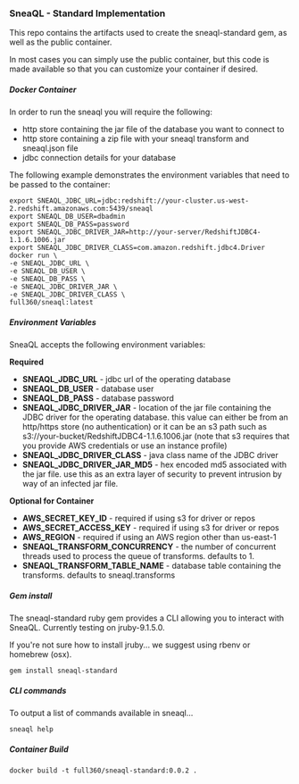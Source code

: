 ### SneaQL - Standard Implementation

This repo contains the artifacts used to create the sneaql-standard gem, as well as the public container. 

In most cases you can simply use the public container, but this code is made available so that you can customize your container if desired.

##### Docker Container

In order to run the sneaql you will require the following:

* http store containing the jar file of the database you want to connect to
* http store containing a zip file with your sneaql transform and sneaql.json file
* jdbc connection details for your database

The following example demonstrates the environment variables that need to be passed to the container:

```
export SNEAQL_JDBC_URL=jdbc:redshift://your-cluster.us-west-2.redshift.amazonaws.com:5439/sneaql
export SNEAQL_DB_USER=dbadmin
export SNEAQL_DB_PASS=password
export SNEAQL_JDBC_DRIVER_JAR=http://your-server/RedshiftJDBC4-1.1.6.1006.jar
export SNEAQL_JDBC_DRIVER_CLASS=com.amazon.redshift.jdbc4.Driver
docker run \
-e SNEAQL_JDBC_URL \
-e SNEAQL_DB_USER \
-e SNEAQL_DB_PASS \
-e SNEAQL_JDBC_DRIVER_JAR \
-e SNEAQL_JDBC_DRIVER_CLASS \
full360/sneaql:latest
```

##### Environment Variables

SneaQL accepts the following environment variables:

**Required**

* **SNEAQL_JDBC_URL** - jdbc url of the operating database
* **SNEAQL_DB_USER** - database user
* **SNEAQL_DB_PASS** - database password
* **SNEAQL_JDBC_DRIVER_JAR** - location of the jar file containing the JDBC driver for the operating database.  this value can either be from an http/https store (no authentication) or it can be an s3 path such as s3://your-bucket/RedshiftJDBC4-1.1.6.1006.jar (note that s3 requires that you provide AWS credentials or use an instance profile)
* **SNEAQL_JDBC_DRIVER_CLASS** - java class name of the JDBC driver
* **SNEAQL_JDBC_DRIVER_JAR_MD5** - hex encoded md5 associated with the jar file.  use this as an extra layer of security to prevent intrusion by way of an infected jar file.

**Optional for Container**

* **AWS_SECRET_KEY_ID** - required if using s3 for driver or repos
* **AWS_SECRET_ACCESS_KEY** - required if using s3 for driver or repos
* **AWS_REGION** - required if using an AWS region other than us-east-1
* **SNEAQL_TRANSFORM_CONCURRENCY** - the number of concurrent threads used to process the queue of transforms. defaults to 1.
* **SNEAQL_TRANSFORM_TABLE_NAME** - database table containing the transforms. defaults to sneaql.transforms


##### Gem install

The sneaql-standard ruby gem provides a CLI allowing you to interact with SneaQL.  Currently testing on jruby-9.1.5.0.

If you're not sure how to install jruby... we suggest using rbenv or homebrew (osx).

```
gem install sneaql-standard
```

##### CLI commands

To output a list of commands available in sneaql...

```
sneaql help
```

##### Container Build

```
docker build -t full360/sneaql-standard:0.0.2 .
```
